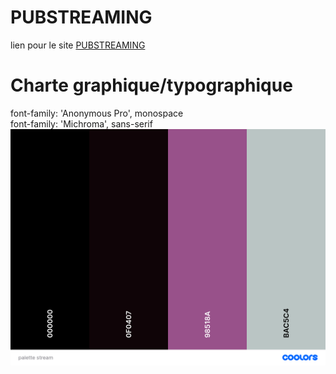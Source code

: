 # PUBSTREAMING

lien pour le site [PUBSTREAMING](https://theocou.github.io/PUBSTREAMING-main/index.html)

# Charte graphique/typographique
font-family: 'Anonymous Pro', monospace <br>
font-family: 'Michroma', sans-serif
![palettestream.png](./asset/palettestream.png)
